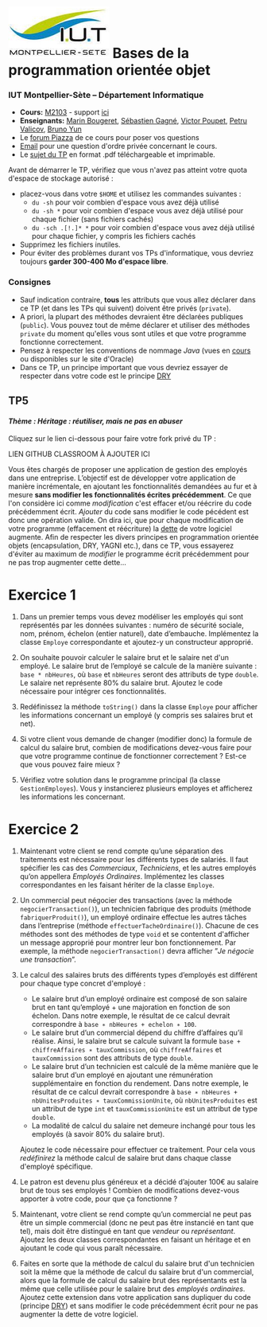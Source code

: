 # ![](ressources/logo.jpeg) Bases de la programmation orientée objet 

### IUT Montpellier-Sète – Département Informatique

* **Cours:** [M2103](http://cache.media.enseignementsup-recherche.gouv.fr/file/25/09/7/PPN_INFORMATIQUE_256097.pdf) - support [ici](https://github.com/IUTInfoMontp-M2103/Ressources)
* **Enseignants:** [Marin Bougeret](mailto:marin.bougeret@umontpellier.fr), [Sébastien Gagné](mailto:sebastien.gagne@umontpellier.fr), [Victor Poupet](mailto:victor.poupet@umontpellier.fr), [Petru Valicov](mailto:petru.valicov@umontpellier.fr), [Bruno Yun](mailto:bruno.yun@umontpellier.fr) 
* Le [forum Piazza](https://piazza.com/class/jpv7gf0lltk4kc) de ce cours pour poser vos questions
* [Email](mailto:petru.valicov@umontpellier.fr) pour une question d'ordre privée concernant le cours.
* Le [sujet du TP](http://pageperso.lif.univ-mrs.fr/~petru.valicov/Cours/M2103/TP5.pdf) en format .pdf téléchargeable et imprimable.

Avant de démarrer le TP, vérifiez que vous n'avez pas atteint votre quota d'espace de stockage autorisé :

* placez-vous dans votre `$HOME` et utilisez les commandes suivantes :
    * `du -sh` pour voir combien d'espace vous avez déjà utilisé
    * `du -sh *` pour voir combien d'espace vous avez déjà utilisé pour chaque fichier (sans fichiers cachés)
    * `du -sch .[!.]* *` pour voir combien d'espace vous avez déjà utilisé pour chaque fichier, y compris les fichiers cachés
* Supprimez les fichiers inutiles.
* Pour éviter des problèmes durant vos TPs d'informatique, vous devriez toujours **garder 300-400 Mo d'espace libre**.


### Consignes
- Sauf indication contraire, **tous** les attributs que vous allez déclarer dans ce TP (et dans les TPs qui suivent) doivent être privés (`private`).
- A priori, la plupart des méthodes devraient être déclarées publiques (`public`). Vous pouvez tout de même déclarer et utiliser des méthodes `private` du moment qu'elles vous sont utiles et que votre programme fonctionne correctement.
- Pensez à respecter les conventions de nommage *Java* (vues en [cours](http://pageperso.lif.univ-mrs.fr/~petru.valicov/Cours/M2103/BPOO_Generalites_x4.pdf) ou disponibles sur le site d'Oracle)
- Dans ce TP, un principe important que vous devriez essayer de respecter dans votre code est le principe
[DRY](https://fr.wikipedia.org/wiki/Ne_vous_r%C3%A9p%C3%A9tez_pas)



## TP5
#### _Thème : Héritage : réutiliser, mais ne pas en abuser_

Cliquez sur le lien ci-dessous pour faire votre fork privé du TP :

LIEN GITHUB CLASSROOM À AJOUTER ICI

Vous êtes chargés de proposer une application de gestion des employés dans une entreprise.
L’objectif est de développer votre application de manière incrémentale, en ajoutant les fonctionnalités demandées au fur
et à mesure __sans modifier les fonctionnalités écrites précédemment__. Ce que l'on considère ici comme _modification_
c'est effacer et/ou réécrire du code précédemment écrit. _Ajouter_ du code sans modifier le code pécédent est donc
une opération valide. On dira ici, que pour chaque modification de votre programme (effacement et réécriture) la
[dette](https://fr.wikipedia.org/wiki/Dette_technique) de votre logiciel augmente.
Afin de respecter les divers principes en programmation orientée objets (encapsulation, DRY, YAGNI etc.), dans ce TP,
vous essayerez d'éviter au maximum de _modifier_ le programme écrit précédemment pour ne pas trop augmenter cette dette...


# Exercice 1

1. Dans un premier temps vous devez modéliser les employés qui sont représentés par les données suivantes : numéro de
sécurité sociale, nom, prénom, échelon (entier naturel), date d’embauche. Implémentez la classe `Employe`
correspondante et ajoutez-y un constructeur approprié.

2. On souhaite pouvoir calculer le salaire brut et le salaire net d'un employé.  Le salaire brut de l’employé se calcule
 de la manière suivante : `base * nbHeures`, où `base` et `nbHeures` seront des attributs de type `double`.
 Le salaire net représente 80% du salaire brut. Ajoutez le code nécessaire pour intégrer ces fonctionnalités.
 
3. Redéfinissez la méthode `toString()` dans la classe `Employe` pour afficher les informations concernant un employé
(y compris ses salaires brut et net).
 
4. Si votre client vous demande de changer (modifier donc) la formule de calcul du salaire brut, combien de modifications
devez-vous faire pour que votre programme continue de fonctionner correctement ? Est-ce que vous pouvez faire mieux ?

5. Vérifiez votre solution dans le programme principal (la classe `GestionEmployes`). Vous y instancierez plusieurs
employes et afficherez les informations les concernant.


# Exercice 2

1. Maintenant votre client se rend compte qu’une séparation des traitements est nécessaire pour les différents types
de salariés. Il faut spécifier les cas des _Commerciaux_, _Techniciens_, et les autres employés qu’on appellera
_Employés Ordinaires_. Implémentez les classes correspondantes en les faisant hériter de la classe `Employe`.

2. Un commercial peut négocier des transactions (avec la méthode `negocierTransaction()`), un technicien fabrique des
produits (méthode `fabriquerProduit()`), un employé ordinaire effectue les autres tâches dans l’entreprise
(méthode `effectuerTacheOrdinaire()`). Chacune de ces méthodes sont des méthodes de type `void` et se contentent
d'afficher un message approprié pour montrer leur bon fonctionnement. Par exemple, la méthode `negocierTransaction()`
devra afficher ”_Je négocie une transaction_”.

3. Le calcul des salaires bruts des différents types d’employés est différent pour chaque type concret d'employé :
    * Le salaire brut d’un employé ordinaire est composé de son salaire brut en tant qu’employé + une majoration
    en fonction de son échelon. Dans notre exemple, le résultat de ce calcul devrait correspondre à 
    `base ∗ nbHeures + echelon ∗ 100`.
    * Le salaire brut d’un commercial dépend du chiffre d’affaires qu’il réalise. Ainsi, le salaire brut se calcule
    suivant la formule `base + chiffreAffaires ∗ tauxCommission`, où `chiffreAffaires` et `tauxCommission` sont
    des attributs de type `double`.
    * Le salaire brut d’un technicien est calculé de la même manière que le salaire brut d’un employé en ajoutant une
    rémunération supplémentaire en fonction du rendement. Dans notre exemple, le résultat de ce calcul devrait
    correspondre à `base ∗ nbHeures + nbUnitesProduites ∗ tauxCommissionUnite`, où `nbUnitesProduites` est un attribut
    de type `int` et `tauxCommissionUnite` est un attribut de type `double`.
    * La modalité de calcul du salaire net demeure inchangé pour tous les employés (à savoir 80% du salaire brut).
    
   Ajoutez le code nécessaire pour effectuer ce traitement. Pour cela vous _redéfinirez_ la méthode calcul de salaire brut
   dans chaque classe d'employé spécifique.

4. Le patron est devenu plus généreux et a décidé d’ajouter 100€ au salaire brut de tous ses employés ! Combien de
modifications devez-vous apporter à votre code, pour que ça fonctionne ?

5. Maintenant, votre client se rend compte qu’un commercial ne peut pas être un simple commercial (donc ne peut pas être
instancié en tant que tel), mais doit être distingué en tant que _vendeur_ ou _représentant_. Ajoutez les deux classes
correspondantes en faisant un héritage et en ajoutant le code qui vous paraît nécessaire. 

6. Faites en sorte que la méthode de calcul du salaire brut d'un technicien soit la même que la méthode de calcul du
 salaire brut d'un commercial, alors que la formule de calcul du salaire brut des représentants est la même
que celle utilisée pour le salaire brut des _employés ordinaires_. Ajoutez cette extension dans votre application sans
dupliquer du code (principe [DRY](https://fr.wikipedia.org/wiki/Ne_vous_r%C3%A9p%C3%A9tez_pas)) et sans modifier le code
précédemment écrit pour ne pas augmenter la dette de votre logiciel.